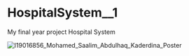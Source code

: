 # HospitalSystem__1

My final year project Hospital System


![I19016856_Mohamed_Saalim_Abdulhaq_Kaderdina_Poster](https://user-images.githubusercontent.com/35731537/140459183-8078eaf4-a948-4dc2-a301-db6739687ab0.png)
